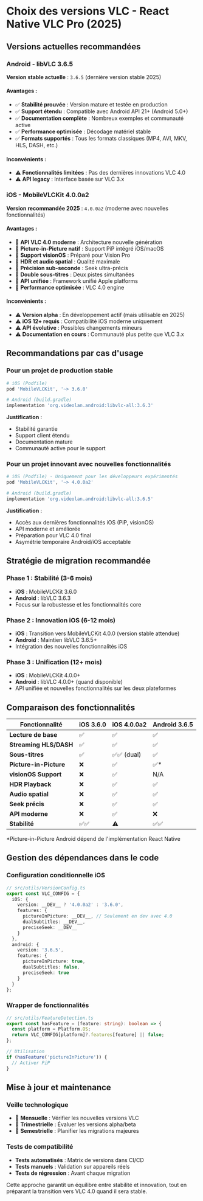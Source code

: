 # Choix des versions VLC - React Native VLC Pro (2025)

## Versions actuelles recommandées

### Android - libVLC 3.6.5
**Version stable actuelle** : `3.6.5` (dernière version stable 2025)

#### Avantages :
- ✅ **Stabilité prouvée** : Version mature et testée en production
- ✅ **Support étendu** : Compatible avec Android API 21+ (Android 5.0+)
- ✅ **Documentation complète** : Nombreux exemples et communauté active
- ✅ **Performance optimisée** : Décodage matériel stable
- ✅ **Formats supportés** : Tous les formats classiques (MP4, AVI, MKV, HLS, DASH, etc.)

#### Inconvénients :
- ⚠️ **Fonctionnalités limitées** : Pas des dernières innovations VLC 4.0
- ⚠️ **API legacy** : Interface basée sur VLC 3.x

### iOS - MobileVLCKit 4.0.0a2
**Version recommandée 2025** : `4.0.0a2` (moderne avec nouvelles fonctionnalités)

#### Avantages :
- 🚀 **API VLC 4.0 moderne** : Architecture nouvelle génération
- 🚀 **Picture-in-Picture natif** : Support PiP intégré iOS/macOS
- 🚀 **Support visionOS** : Préparé pour Vision Pro
- 🚀 **HDR et audio spatial** : Qualité maximale
- 🚀 **Précision sub-seconde** : Seek ultra-précis
- 🚀 **Double sous-titres** : Deux pistes simultanées
- 🚀 **API unifiée** : Framework unifié Apple platforms
- 🚀 **Performance optimisée** : VLC 4.0 engine

#### Inconvénients :
- ⚠️ **Version alpha** : En développement actif (mais utilisable en 2025)
- ⚠️ **iOS 12+ requis** : Compatibilité iOS moderne uniquement
- ⚠️ **API évolutive** : Possibles changements mineurs
- ⚠️ **Documentation en cours** : Communauté plus petite que VLC 3.x

## Recommandations par cas d'usage

### Pour un projet de production stable
```ruby
# iOS (Podfile)
pod 'MobileVLCKit', '~> 3.6.0'

# Android (build.gradle)
implementation 'org.videolan.android:libvlc-all:3.6.3'
```

**Justification** :
- Stabilité garantie
- Support client étendu
- Documentation mature
- Communauté active pour le support

### Pour un projet innovant avec nouvelles fonctionnalités

```ruby
# iOS (Podfile) - Uniquement pour les développeurs expérimentés
pod 'MobileVLCKit', '~> 4.0.0a2'

# Android (build.gradle)
implementation 'org.videolan.android:libvlc-all:3.6.5'
```

**Justification** :
- Accès aux dernières fonctionnalités iOS (PiP, visionOS)
- API moderne et améliorée
- Préparation pour VLC 4.0 final
- Asymétrie temporaire Android/iOS acceptable

## Stratégie de migration recommandée

### Phase 1 : Stabilité (3-6 mois)
- **iOS** : MobileVLCKit 3.6.0
- **Android** : libVLC 3.6.3
- Focus sur la robustesse et les fonctionnalités core

### Phase 2 : Innovation iOS (6-12 mois)
- **iOS** : Transition vers MobileVLCKit 4.0.0 (version stable attendue)
- **Android** : Maintien libVLC 3.6.5+
- Intégration des nouvelles fonctionnalités iOS

### Phase 3 : Unification (12+ mois)
- **iOS** : MobileVLCKit 4.0.0+
- **Android** : libVLC 4.0.0+ (quand disponible)
- API unifiée et nouvelles fonctionnalités sur les deux plateformes

## Comparaison des fonctionnalités

| Fonctionnalité | iOS 3.6.0 | iOS 4.0.0a2 | Android 3.6.5 |
|---|---|---|---|
| **Lecture de base** | ✅ | ✅ | ✅ |
| **Streaming HLS/DASH** | ✅ | ✅ | ✅ |
| **Sous-titres** | ✅ | ✅✅ (dual) | ✅ |
| **Picture-in-Picture** | ❌ | ✅ | ✅* |
| **visionOS Support** | ❌ | ✅ | N/A |
| **HDR Playback** | ❌ | ✅ | ✅ |
| **Audio spatial** | ❌ | ✅ | ✅ |
| **Seek précis** | ❌ | ✅ | ✅ |
| **API moderne** | ❌ | ✅ | ❌ |
| **Stabilité** | ✅✅ | ⚠️ | ✅✅ |

*Picture-in-Picture Android dépend de l'implémentation React Native

## Gestion des dépendances dans le code

### Configuration conditionnelle iOS

```typescript
// src/utils/VersionConfig.ts
export const VLC_CONFIG = {
  iOS: {
    version: __DEV__ ? '4.0.0a2' : '3.6.0',
    features: {
      pictureInPicture: __DEV__, // Seulement en dev avec 4.0
      dualSubtitles: __DEV__,
      preciseSeek: __DEV__
    }
  },
  android: {
    version: '3.6.5',
    features: {
      pictureInPicture: true,
      dualSubtitles: false,
      preciseSeek: true
    }
  }
};
```

### Wrapper de fonctionnalités

```typescript
// src/utils/FeatureDetection.ts
export const hasFeature = (feature: string): boolean => {
  const platform = Platform.OS;
  return VLC_CONFIG[platform]?.features[feature] || false;
};

// Utilisation
if (hasFeature('pictureInPicture')) {
  // Activer PiP
}
```

## Mise à jour et maintenance

### Veille technologique
- 📅 **Mensuelle** : Vérifier les nouvelles versions VLC
- 📅 **Trimestrielle** : Évaluer les versions alpha/beta
- 📅 **Semestrielle** : Planifier les migrations majeures

### Tests de compatibilité
- **Tests automatisés** : Matrix de versions dans CI/CD
- **Tests manuels** : Validation sur appareils réels
- **Tests de régression** : Avant chaque migration

Cette approche garantit un équilibre entre stabilité et innovation, tout en préparant la transition vers VLC 4.0 quand il sera stable. 